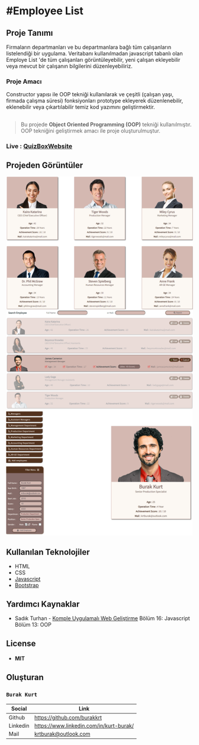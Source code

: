 # #Employee List

## Proje Tanımı
Firmaların departmanları ve bu departmanlara bağlı tüm çalışanların listelendiği bir uygulama. Veritabanı kullanılmadan
javascript tabanlı olan Employe List 'de tüm çalışanları görüntüleyebilir, yeni çalışan ekleyebilir veya mevcut bir çalışanın
bilgilerini düzenleyebiliriz.
### Proje Amacı
Constructor yapısı ile OOP tekniği kullanılarak ve çeşitli (çalışan yaşı, firmada çalışma süresi) fonksiyonları prototype ekleyerek
düzenlenebilir, eklenebilir veya çıkartılabilir temiz kod yazımını geliştirmektir.

##

> Bu projede **Object Oriented Programming (OOP)** tekniği kullanılmıştır.
> OOP tekniğini geliştirmek amacı ile proje oluşturulmuştur.
### Live : [QuizBoxWebsite](https://quizbox12.netlify.app)
## Projeden Görüntüler
![QuizBox Projesinden Bir Görüntü](screenshootApp0.png)
![QuizBox Projesinden Bir Görüntü](screenshootApp1.png)
![QuizBox Projesinden Bir Görüntü](screenshootApp2.png)
## Kullanılan Teknolojiler
- HTML
- CSS
- [Javascript](https://www.javascript.com)
- [Bootstrap](https://getbootstrap.com)
## Yardımcı Kaynaklar
- Sadık Turhan - [Komple Uygulamalı Web Geliştirme](https://www.udemy.com/course/komple-web-developer-kursu/) Bölüm 16: Javascript Bölüm 13: OOP
## License
- #### MIT
## Oluşturan
### `Burak Kurt`
| Social | Link |
| ------ | ------ |
| Github | https://github.com/burakkrt |
| Linkedin | https://www.linkedin.com/in/kurt-burak/ |
| Mail | krtburak@outlook.com |